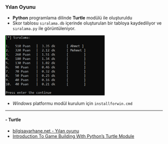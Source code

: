 ### Yılan Oyunu

- **Python** programlama dilinde **Turtle** modülü ile oluşturuldu
- Skor tablosu `sıralama.db` içerinde oluşturulan bir tabloya kaydediliyor ve `sıralama.py` ile görüntüleniyor.

<img height="192" src="./img/sıralama.png" title="sıralama png" width="318"/>

- _Windows_ platformu modül kurulum için `installforwin.cmd`

---

#### - Turtle
- [bilgisayarhane.net - Yılan oyunu](http://bilgisayarhane.net/python-ogreniyorum-10-pythonda-yilan-oyunu-yapma/)
- [Introduction To Game Building With Python’s Turtle Module](https://www.edureka.co/blog/python-turtle-module/)

